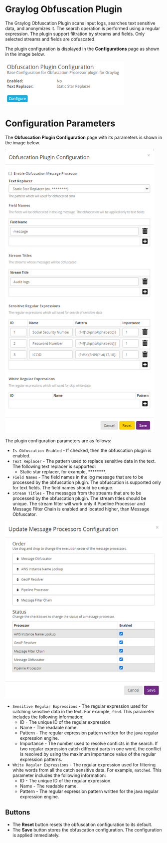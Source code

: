 # Graylog Obfuscation Plugin

The Graylog Obfuscation Plugin scans input logs, searches text sensitive data, and anonymizes it.
The search operation is performed using a regular expression.
The plugin support filtration by streams and fields. Only selected streams and fields are obfuscated.

The plugin configuration is displayed in the **Configurations** page as shown in the image below.

![Graylog Obfuscation Plugin Configuration](../../images/plugins/obfuscation-configuration.png)

# Configuration Parameters

The **Obfuscation Plugin Configuration** page with its parameters is shown in the image below.

![Obfuscation Configuration Page](../../images/plugins/obfuscation-plugin-configuration-page.png)

The plugin configuration parameters are as follows:

* `Is Obfuscation Enabled` - If checked, then the obfuscation plugin is enabled.
* `Text Replacer` - The pattern used to replace sensitive data in the text. The following text replacer is supported:
  * Static star replacer, for example, ********.
* `Field Names` - The field names in the log message that are to be processed by the obfuscation plugin.
  The obfuscation is supported only for text fields. The field names should be unique.
* `Stream Titles` - The messages from the streams that are to be processed by the obfuscation plugin.
  The stream titles should be unique. The stream filter will work only if Pipeline Processor and Message Filter Chain
  is enabled and located higher, than Message Obfuscator.

![Message Processors Configuration](../../images/plugins/message-processors-configuration.png)

* `Sensitive Regular Expressions` - The regular expression used for catching sensitive data in the text. For example, `find`.
  This parameter includes the following information:
  * ID - The unique ID of the regular expression.
  * Name - The readable name.
  * Pattern - The regular expression pattern written for the java regular expression engine.
  * Importance - The number used to resolve conflicts in the search. If two regular expression catch different parts in one word,
    the conflict is resolved by using the maximum importance value of the regular expression patterns.
* `White Regular Expressions` - The regular expression used for filtering white words from all the catch sensitive data.
  For example, `matched`. This parameter includes the following information:
  * ID - The unique ID of the regular expression.
  * Name - The readable name.
  * Pattern - The regular expression pattern written for the java regular expression engine.

## Buttons

* The **Reset** button resets the obfuscation configuration to its default.
* The **Save** button stores the obfuscation configuration. The configuration is applied immediately.
